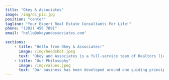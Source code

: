 ```yaml
---
title: "Okey & Associates"
image: /img/dc_pic.jpg
position: "center"
tagline: "Your Expert Real Estate Consultants For Life!"
phone: "(202) 456 7891"
email: "hello@okeyandassociates.com"

sections:
    - title: "Hello from Okey & Associates!"
      image: /img/headshot.jpeg
      text: "Okey and Associates is a full-service team of Realtors licensed in Washington D.C., Maryland, and Virginia. Our client-centered and referral-based approach to residential and commercial real estate is what sets us apart from the crowd. Whether you are buying, selling, renting, renovating, relocating, seeking a space for your business, or in need of a home service referral, we are here to help!"
    - title: "Our Philosophy"
      image: /img/values.jpeg
      text: "Our business has been developed around one guiding principle: It’s all about you. Your life. Your needs. Your dreams. Your concerns. Your questions. Your finances. Your time. We are here to build relationships for life and serve the community that we love. Our focus is on your complete satisfaction and on streamlining the real estate process for you. In fact, we work to get the job done so well that you’ll want to tell your friends and associates about us. That’s why the majority of our business comes from repeat customers and referrals - we believe that top-notch service speaks for itself. We are looking forward to earning your referrals!"
---
```


